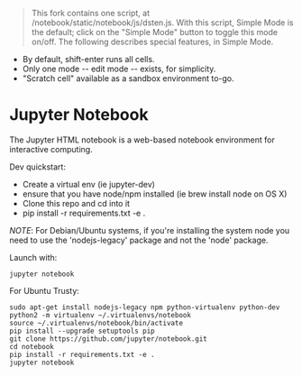 > This fork contains one script, at /notebook/static/notebook/js/dsten.js. With this script, Simple Mode is the default; click on the "Simple Mode" button to toggle this mode on/off. The following describes special features, in Simple Mode.
- By default, shift-enter runs all cells.
- Only one mode -- edit mode -- exists, for simplicity.
- "Scratch cell" available as a sandbox environment to-go.

# Jupyter Notebook

The Jupyter HTML notebook is a web-based notebook environment for interactive computing.

Dev quickstart:

* Create a virtual env (ie jupyter-dev)
* ensure that you have node/npm installed (ie brew install node on OS X)
* Clone this repo and cd into it
* pip install -r requirements.txt -e .

_NOTE_: For Debian/Ubuntu systems, if you're installing the system node you need
to use the 'nodejs-legacy' package and not the 'node' package.

Launch with:

    jupyter notebook

For Ubuntu Trusty:
```
sudo apt-get install nodejs-legacy npm python-virtualenv python-dev
python2 -m virtualenv ~/.virtualenvs/notebook
source ~/.virtualenvs/notebook/bin/activate
pip install --upgrade setuptools pip
git clone https://github.com/jupyter/notebook.git
cd notebook
pip install -r requirements.txt -e .
jupyter notebook
```

